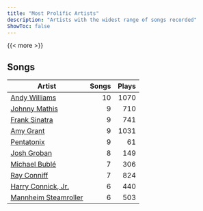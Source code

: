 ```yaml
---
title: "Most Prolific Artists"
description: "Artists with the widest range of songs recorded"
ShowToc: false
---
```


{{< more >}}

## Songs
Artist | Songs | Plays 
----- | -----: | ----: 
[Andy Williams](/artists/andy-williams-16425) | 10 | 1070
[Johnny Mathis](/artists/johnny-mathis-14581) | 9 | 710
[Frank Sinatra](/artists/frank-sinatra-739) | 9 | 741
[Amy Grant](/artists/amy-grant-3053) | 9 | 1031
[Pentatonix](/artists/pentatonix-655231) | 9 | 61
[Josh Groban](/artists/josh-groban-58260) | 8 | 149
[Michael Bublé](/artists/michael-buble-58319) | 7 | 306
[Ray Conniff](/artists/ray-conniff-104848) | 7 | 824
[Harry Connick, Jr.](/artists/harry-connick-jr-41411) | 6 | 440
[Mannheim Steamroller](/artists/mannheim-steamroller-39605) | 6 | 503

